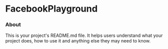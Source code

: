 FacebookPlayground
==================

### About

This is your project's README.md file. It helps users understand what your
project does, how to use it and anything else they may need to know.